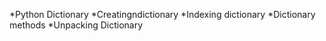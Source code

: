 
*Python Dictionary
*Creatingndictionary
*Indexing dictionary
*Dictionary methods
*Unpacking Dictionary














